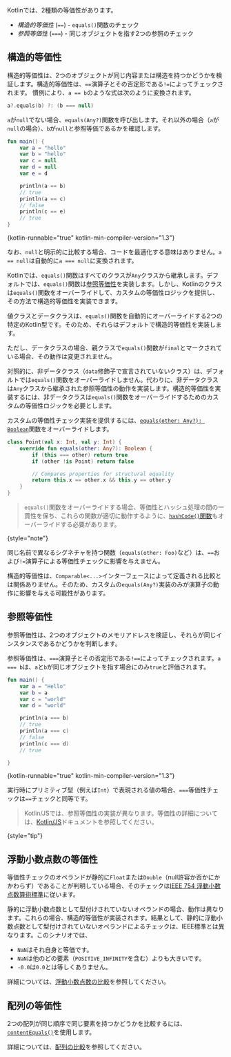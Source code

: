 [//]: # (title: 等価性)

Kotlinでは、2種類の等価性があります。

* _構造的等価性_ (`==`) - `equals()`関数のチェック
* _参照等価性_ (`===`) - 同じオブジェクトを指す2つの参照のチェック

## 構造的等価性

構造的等価性は、2つのオブジェクトが同じ内容または構造を持つかどうかを検証します。構造的等価性は、`==`演算子とその否定形である`!=`によってチェックされます。
慣例により、`a == b`のような式は次のように変換されます。

```kotlin
a?.equals(b) ?: (b === null)
```

`a`が`null`でない場合、`equals(Any?)`関数を呼び出します。それ以外の場合（`a`が`null`の場合）、`b`が`null`と参照等価であるかを確認します。

```kotlin
fun main() {
    var a = "hello"
    var b = "hello"
    var c = null
    var d = null
    var e = d

    println(a == b)
    // true
    println(a == c)
    // false
    println(c == e)
    // true
}
```
{kotlin-runnable="true" kotlin-min-compiler-version="1.3"}

なお、`null`と明示的に比較する場合、コードを最適化する意味はありません。`a == null`は自動的に`a === null`に変換されます。

Kotlinでは、`equals()`関数はすべてのクラスが`Any`クラスから継承します。デフォルトでは、`equals()`関数は[参照等価性](#referential-equality)を実装します。しかし、Kotlinのクラスは`equals()`関数をオーバーライドして、カスタムの等価性ロジックを提供し、その方法で構造的等価性を実装できます。

値クラスとデータクラスは、`equals()`関数を自動的にオーバーライドする2つの特定のKotlin型です。そのため、それらはデフォルトで構造的等価性を実装します。

ただし、データクラスの場合、親クラスで`equals()`関数が`final`とマークされている場合、その動作は変更されません。

対照的に、非データクラス（`data`修飾子で宣言されていないクラス）は、デフォルトでは`equals()`関数をオーバーライドしません。代わりに、非データクラスは`Any`クラスから継承された参照等価性の動作を実装します。構造的等価性を実装するには、非データクラスは`equals()`関数をオーバーライドするためのカスタムの等価性ロジックを必要とします。

カスタムの等価性チェック実装を提供するには、[`equals(other: Any?): Boolean`](https://kotlinlang.org/api/latest/jvm/stdlib/kotlin/-any/equals.html)関数をオーバーライドします。

```kotlin
class Point(val x: Int, val y: Int) {
    override fun equals(other: Any?): Boolean {
        if (this === other) return true
        if (other !is Point) return false

        // Compares properties for structural equality
        return this.x == other.x && this.y == other.y
    }
}
```
> `equals()`関数をオーバーライドする場合、等価性とハッシュ処理の間の一貫性を保ち、これらの関数が適切に動作するように、[`hashCode()`関数](https://kotlinlang.org/api/latest/jvm/stdlib/kotlin/-any/hash-code.html)もオーバーライドする必要があります。
>
{style="note"}

同じ名前で異なるシグネチャを持つ関数（`equals(other: Foo)`など）は、`==`および`!=`演算子による等価性チェックに影響を与えません。

構造的等価性は、`Comparable<...>`インターフェースによって定義される比較とは関係ありません。そのため、カスタムの`equals(Any?)`実装のみが演算子の動作に影響を与える可能性があります。

## 参照等価性

参照等価性は、2つのオブジェクトのメモリアドレスを検証し、それらが同じインスタンスであるかどうかを判断します。

参照等価性は、`===`演算子とその否定形である`!==`によってチェックされます。`a === b`は、`a`と`b`が同じオブジェクトを指す場合にのみ`true`と評価されます。

```kotlin
fun main() {
    var a = "Hello"
    var b = a
    var c = "world"
    var d = "world"

    println(a === b)
    // true
    println(a === c)
    // false
    println(c === d)
    // true

}
```
{kotlin-runnable="true" kotlin-min-compiler-version="1.3"}

実行時にプリミティブ型（例えば`Int`）で表現される値の場合、`===`等価性チェックは`==`チェックと同等です。

> Kotlin/JSでは、参照等価性の実装が異なります。等価性の詳細については、[Kotlin/JS](js-interop.md#equality)ドキュメントを参照してください。
>
{style="tip"}

## 浮動小数点数の等価性

等価性チェックのオペランドが静的に`Float`または`Double`（null許容か否かにかかわらず）であることが判明している場合、そのチェックは[IEEE 754 浮動小数点数算術標準](https://en.wikipedia.org/wiki/IEEE_754)に従います。

静的に浮動小数点数として型付けされていないオペランドの場合、動作は異なります。これらの場合、構造的等価性が実装されます。結果として、静的に浮動小数点数として型付けされていないオペランドによるチェックは、IEEE標準とは異なります。このシナリオでは、

* `NaN`はそれ自身と等価です。
* `NaN`は他のどの要素（`POSITIVE_INFINITY`を含む）よりも大きいです。
* `-0.0`は`0.0`とは等しくありません。

詳細については、[浮動小数点数の比較](numbers.md#floating-point-numbers-comparison)を参照してください。

## 配列の等価性

2つの配列が同じ順序で同じ要素を持つかどうかを比較するには、[`contentEquals()`](https://kotlinlang.org/api/latest/jvm/stdlib/kotlin.collections/content-equals.html)を使用します。

詳細については、[配列の比較](arrays.md#compare-arrays)を参照してください。